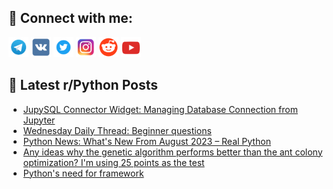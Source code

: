 ## 🔎 Connect with me:
[<img src="https://github.com/bullbesh/bullbesh/blob/main/images/Telegram.png" width="32" height="32" />](https://t.me/bullbesh)
[<img src="https://github.com/bullbesh/bullbesh/blob/main/images/VK.png" width="32" height="32" />](https://vk.com/bullbesh)
[<img src="https://github.com/bullbesh/bullbesh/blob/main/images/Twitter.png" width="32" height="32" />](https://twitter.com/bullbesh1)
[<img src="https://github.com/bullbesh/bullbesh/blob/main/images/Instagram.png" width="32" height="32" />](https://www.instagram.com/bullbesh)
[<img src="https://github.com/bullbesh/bullbesh/blob/main/images/Reddit.png" width="32" height="32" />](https://www.reddit.com/user/bullbesh)
[<img src="https://github.com/bullbesh/bullbesh/blob/main/images/YouTube.png" width="32" height="32" />](https://www.youtube.com/channel/UCtfjRs6uzgq5mfm8S06WTcg)

## 📕 Latest r/Python Posts
<!-- BLOG-POST-LIST:START -->
- [JupySQL Connector Widget: Managing Database Connection from Jupyter](https://www.reddit.com/r/Python/comments/16b6tyr/jupysql_connector_widget_managing_database/)
- [Wednesday Daily Thread: Beginner questions](https://www.reddit.com/r/Python/comments/16b4q59/wednesday_daily_thread_beginner_questions/)
- [Python News: What&#39;s New From August 2023 – Real Python](https://www.reddit.com/r/Python/comments/16b3su1/python_news_whats_new_from_august_2023_real_python/)
- [Any ideas why the genetic algorithm performs better than the ant colony optimization? I&#39;m using 25 points as the test](https://www.reddit.com/r/Python/comments/16azhzf/any_ideas_why_the_genetic_algorithm_performs/)
- [Python&#39;s need for framework](https://www.reddit.com/r/Python/comments/16ayvuy/pythons_need_for_framework/)
<!-- BLOG-POST-LIST:END -->
